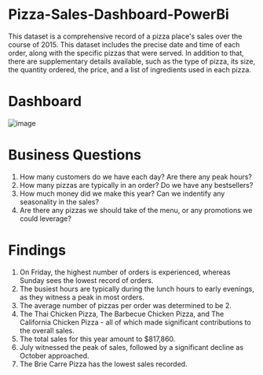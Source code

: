 # Pizza-Sales-Dashboard-PowerBi
This dataset is a comprehensive record of a pizza place's sales over the course of 2015. This dataset includes the precise date and time of each order, along with the specific pizzas that were served. In addition to that, there are supplementary details available, such as the type of pizza, its size, the quantity ordered, the price, and a list of ingredients used in each pizza.

# Dashboard
![image](https://github.com/VicAdri/Pizza-Sales-Dashboard-PowerBi/assets/75166160/3bafdd1e-2ccd-4607-bb81-b60606081f8e)

# Business Questions
1. How many customers do we have each day? Are there any peak hours?
2. How many pizzas are typically in an order? Do we have any bestsellers?
3. How much money did we make this year? Can we indentify any seasonality in the sales?
4. Are there any pizzas we should take of the menu, or any promotions we could leverage?

# Findings
1. On Friday, the highest number of orders is experienced, whereas Sunday sees the lowest record of orders.
2. The busiest hours are typically during the lunch hours to early evenings, as they witness a peak in most orders.
3. The average number of pizzas per order was determined to be 2.
4. The Thai Chicken Pizza, The Barbecue Chicken Pizza, and The California Chicken Pizza - all of which made significant contributions to      the overall sales.
5. The total sales for this year amount to $817,860.
6. July witnessed the peak of sales, followed by a significant decline as October approached.
7. The Brie Carre Pizza has the lowest sales recorded.
